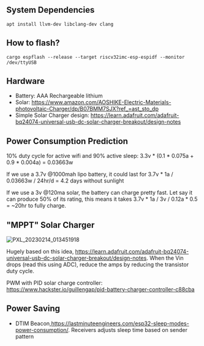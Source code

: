 ## System Dependencies

```
apt install llvm-dev libclang-dev clang
```

## How to flash?

```
cargo espflash --release --target riscv32imc-esp-espidf --monitor /dev/ttyUSB
```


## Hardware

* Battery: AAA Rechargeable lithium
* Solar: https://www.amazon.com/AOSHIKE-Electric-Materials-photovoltaic-Charger/dp/B07BMM7SJX?ref_=ast_sto_dp
* Simple Solar Charger design: https://learn.adafruit.com/adafruit-bq24074-universal-usb-dc-solar-charger-breakout/design-notes


## Power Consumption Prediction

10% duty cycle for active wifi and 90% active sleep: 3.3v * (0.1 * 0.075a + 0.9 * 0.004a) = 0.03663w

If we use a 3.7v @1000mah lipo battery, it could last for 3.7v * 1a / 0.03663w / 24hr/d = 4.2 days without sunlight

If we use a 3v @120ma solar, the battery can charge pretty fast. Let say it can produce 50% of its rating, this means it takes 3.7v * 1a / 3v / 0.12a * 0.5 = ~20hr to fully charge.

## "MPPT" Solar Charger

![PXL_20230214_013451918](https://user-images.githubusercontent.com/15654932/218615727-3c6c41e1-2b31-44b3-a0d8-d5d7c5a64f60.jpg)

Hugely based on this idea, https://learn.adafruit.com/adafruit-bq24074-universal-usb-dc-solar-charger-breakout/design-notes. When the Vin drops (read this using ADC), reduce the amps by reducing the transistor duty cycle.

PWM with PID solar charge controller: https://www.hackster.io/guillengap/pid-battery-charger-controller-c88cba

## Power Saving

* DTIM Beacon,https://lastminuteengineers.com/esp32-sleep-modes-power-consumption/. Receivers adjusts sleep time based on sender pattern
